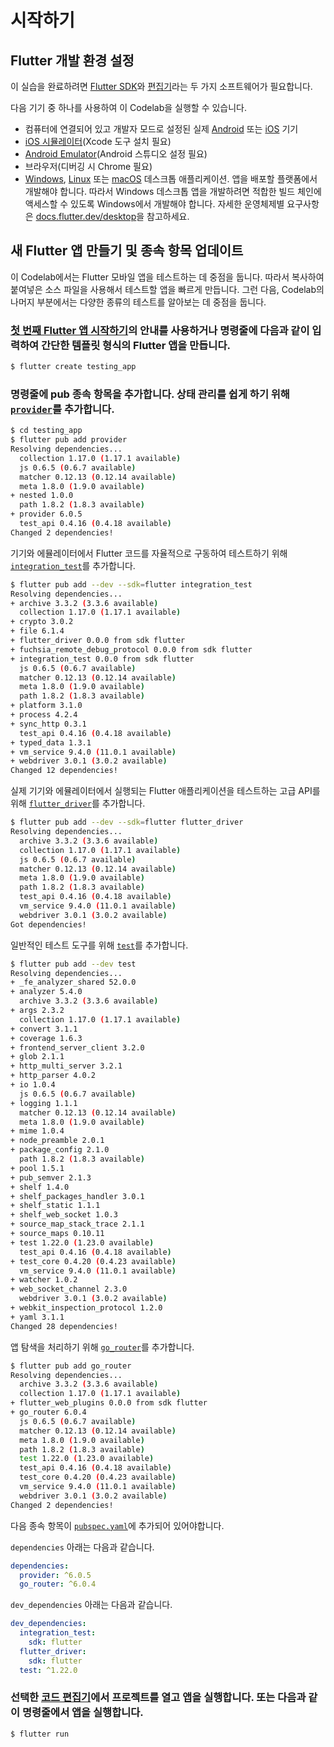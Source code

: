 # 시작하기

## Flutter 개발 환경 설정

이 실습을 완료하려면 [Flutter SDK](https://docs.flutter.dev/get-started/install)와 [편집기](https://docs.flutter.dev/get-started/editor)라는 두 가지 소프트웨어가 필요합니다.

다음 기기 중 하나를 사용하여 이 Codelab을 실행할 수 있습니다.

- 컴퓨터에 연결되어 있고 개발자 모드로 설정된 실제 [Android](https://docs.flutter.dev/get-started/install/macos/mobile-android#configure-android-development) 또는 [iOS](https://docs.flutter.dev/deployment/ios) 기기
- [iOS 시뮬레이터](https://docs.flutter.dev/get-started/install/macos/mobile-ios#configure-your-target-ios-device)(Xcode 도구 설치 필요)
- [Android Emulator](https://docs.flutter.dev/get-started/install/macos/mobile-android#configure-your-target-android-device)(Android 스튜디오 설정 필요)
- 브라우저(디버깅 시 Chrome 필요)
- [Windows](https://docs.flutter.dev/get-started/install/windows/desktop), [Linux](https://docs.flutter.dev/get-started/install/linux#linux-setup) 또는 [macOS](https://docs.flutter.dev/get-started/install/linux#linux-setup) 데스크톱 애플리케이션. 앱을 배포할 플랫폼에서 개발해야 합니다. 따라서 Windows 데스크톱 앱을 개발하려면 적합한 빌드 체인에 액세스할 수 있도록 Windows에서 개발해야 합니다. 자세한 운영체제별 요구사항은 [docs.flutter.dev/desktop](https://docs.flutter.dev/platform-integration/desktop)을 참고하세요.

## 새 Flutter 앱 만들기 및 종속 항목 업데이트

이 Codelab에서는 Flutter 모바일 앱을 테스트하는 데 중점을 둡니다. 따라서 복사하여 붙여넣은 소스 파일을 사용해서 테스트할 앱을 빠르게 만듭니다. 그런 다음, Codelab의 나머지 부분에서는 다양한 종류의 테스트를 알아보는 데 중점을 둡니다.

### [첫 번째 Flutter 앱 시작하기](https://docs.flutter.dev/get-started/test-drive)의 안내를 사용하거나 명령줄에 다음과 같이 입력하여 간단한 템플릿 형식의 Flutter 앱을 만듭니다.

```bash
$ flutter create testing_app
```

### 명령줄에 pub 종속 항목을 추가합니다. 상태 관리를 쉽게 하기 위해 [`provider`](https://pub.dev/packages/provider)를 추가합니다.

```bash
$ cd testing_app
$ flutter pub add provider
Resolving dependencies...
  collection 1.17.0 (1.17.1 available)
  js 0.6.5 (0.6.7 available)
  matcher 0.12.13 (0.12.14 available)
  meta 1.8.0 (1.9.0 available)
+ nested 1.0.0
  path 1.8.2 (1.8.3 available)
+ provider 6.0.5
  test_api 0.4.16 (0.4.18 available)
Changed 2 dependencies!
```

기기와 에뮬레이터에서 Flutter 코드를 자율적으로 구동하여 테스트하기 위해 [`integration_test`](https://github.com/flutter/flutter/tree/main/packages/integration_test)를 추가합니다.

```bash
$ flutter pub add --dev --sdk=flutter integration_test
Resolving dependencies...
+ archive 3.3.2 (3.3.6 available)
  collection 1.17.0 (1.17.1 available)
+ crypto 3.0.2
+ file 6.1.4
+ flutter_driver 0.0.0 from sdk flutter
+ fuchsia_remote_debug_protocol 0.0.0 from sdk flutter
+ integration_test 0.0.0 from sdk flutter
  js 0.6.5 (0.6.7 available)
  matcher 0.12.13 (0.12.14 available)
  meta 1.8.0 (1.9.0 available)
  path 1.8.2 (1.8.3 available)
+ platform 3.1.0
+ process 4.2.4
+ sync_http 0.3.1
  test_api 0.4.16 (0.4.18 available)
+ typed_data 1.3.1
+ vm_service 9.4.0 (11.0.1 available)
+ webdriver 3.0.1 (3.0.2 available)
Changed 12 dependencies!
```

실제 기기와 에뮬레이터에서 실행되는 Flutter 애플리케이션을 테스트하는 고급 API를 위해 [`flutter_driver`](https://api.flutter.dev/flutter/flutter_driver/flutter_driver-library.html)를 추가합니다.

```bash
$ flutter pub add --dev --sdk=flutter flutter_driver
Resolving dependencies...
  archive 3.3.2 (3.3.6 available)
  collection 1.17.0 (1.17.1 available)
  js 0.6.5 (0.6.7 available)
  matcher 0.12.13 (0.12.14 available)
  meta 1.8.0 (1.9.0 available)
  path 1.8.2 (1.8.3 available)
  test_api 0.4.16 (0.4.18 available)
  vm_service 9.4.0 (11.0.1 available)
  webdriver 3.0.1 (3.0.2 available)
Got dependencies!
```

일반적인 테스트 도구를 위해 [`test`](https://pub.dev/packages/test)를 추가합니다.

```bash
$ flutter pub add --dev test
Resolving dependencies...
+ _fe_analyzer_shared 52.0.0
+ analyzer 5.4.0
  archive 3.3.2 (3.3.6 available)
+ args 2.3.2
  collection 1.17.0 (1.17.1 available)
+ convert 3.1.1
+ coverage 1.6.3
+ frontend_server_client 3.2.0
+ glob 2.1.1
+ http_multi_server 3.2.1
+ http_parser 4.0.2
+ io 1.0.4
  js 0.6.5 (0.6.7 available)
+ logging 1.1.1
  matcher 0.12.13 (0.12.14 available)
  meta 1.8.0 (1.9.0 available)
+ mime 1.0.4
+ node_preamble 2.0.1
+ package_config 2.1.0
  path 1.8.2 (1.8.3 available)
+ pool 1.5.1
+ pub_semver 2.1.3
+ shelf 1.4.0
+ shelf_packages_handler 3.0.1
+ shelf_static 1.1.1
+ shelf_web_socket 1.0.3
+ source_map_stack_trace 2.1.1
+ source_maps 0.10.11
+ test 1.22.0 (1.23.0 available)
  test_api 0.4.16 (0.4.18 available)
+ test_core 0.4.20 (0.4.23 available)
  vm_service 9.4.0 (11.0.1 available)
+ watcher 1.0.2
+ web_socket_channel 2.3.0
  webdriver 3.0.1 (3.0.2 available)
+ webkit_inspection_protocol 1.2.0
+ yaml 3.1.1
Changed 28 dependencies!
```

앱 탐색을 처리하기 위해 [`go_router`](https://pub.dev/packages/go_router)를 추가합니다.

```bash
$ flutter pub add go_router
Resolving dependencies...
  archive 3.3.2 (3.3.6 available)
  collection 1.17.0 (1.17.1 available)
+ flutter_web_plugins 0.0.0 from sdk flutter
+ go_router 6.0.4
  js 0.6.5 (0.6.7 available)
  matcher 0.12.13 (0.12.14 available)
  meta 1.8.0 (1.9.0 available)
  path 1.8.2 (1.8.3 available)
  test 1.22.0 (1.23.0 available)
  test_api 0.4.16 (0.4.18 available)
  test_core 0.4.20 (0.4.23 available)
  vm_service 9.4.0 (11.0.1 available)
  webdriver 3.0.1 (3.0.2 available)
Changed 2 dependencies!
```

다음 종속 항목이 [`pubspec.yaml`](https://github.com/flutter/codelabs/blob/main/testing_codelab/step_03/pubspec.yaml)에 추가되어 있어야합니다.

`dependencies` 아래는 다음과 같습니다.

```yaml
dependencies:
  provider: ^6.0.5
  go_router: ^6.0.4
```

`dev_dependencies` 아래는 다음과 같습니다.

```yaml
dev_dependencies:
  integration_test:
    sdk: flutter
  flutter_driver:
    sdk: flutter
  test: ^1.22.0
```

### 선택한 [코드 편집기](https://docs.flutter.dev/get-started/editor)에서 프로젝트를 열고 앱을 실행합니다. 또는 다음과 같이 명령줄에서 앱을 실행합니다.

```bash
$ flutter run
```
